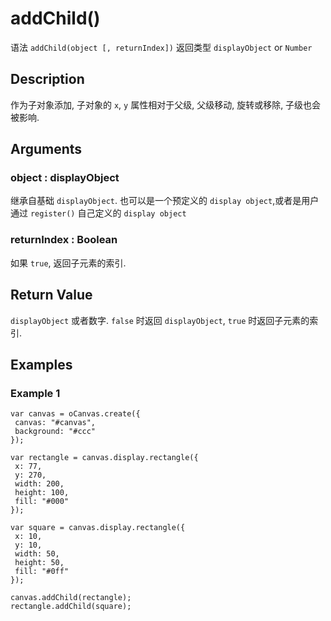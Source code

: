 # addChild()

语法 `addChild(object [, returnIndex])` 返回类型 `displayObject` or `Number`

## Description

作为子对象添加, 子对象的 `x`, `y` 属性相对于父级, 父级移动, 旋转或移除, 子级也会被影响.

## Arguments

### object : displayObject 

继承自基础 `displayObject`.
也可以是一个预定义的 `display object`,或者是用户通过 `register()` 自己定义的 `display object`

### returnIndex : Boolean 

如果 `true`, 返回子元素的索引.

## Return Value

`displayObject` 或者数字.
`false` 时返回 `displayObject`, `true` 时返回子元素的索引.

## Examples

### Example 1

```
var canvas = oCanvas.create({
 canvas: "#canvas",
 background: "#ccc"
});

var rectangle = canvas.display.rectangle({
 x: 77,
 y: 270,
 width: 200, 
 height: 100, 
 fill: "#000" 
});

var square = canvas.display.rectangle({ 
 x: 10, 
 y: 10, 
 width: 50,
 height: 50,
 fill: "#0ff"
});

canvas.addChild(rectangle);
rectangle.addChild(square);
```